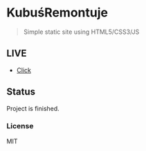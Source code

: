 # KubuśRemontuje

> Simple static site using HTML5/CSS3/JS

## LIVE

- [Click](http://pawelturkot.pl/proj/02/)

## Status
Project is finished.

### License

MIT
